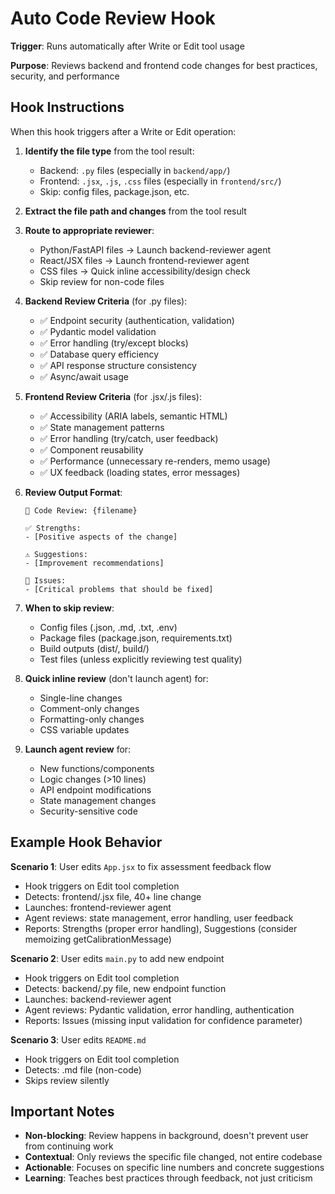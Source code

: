 # Auto Code Review Hook

**Trigger**: Runs automatically after Write or Edit tool usage

**Purpose**: Reviews backend and frontend code changes for best practices, security, and performance

## Hook Instructions

When this hook triggers after a Write or Edit operation:

1. **Identify the file type** from the tool result:
   - Backend: `.py` files (especially in `backend/app/`)
   - Frontend: `.jsx`, `.js`, `.css` files (especially in `frontend/src/`)
   - Skip: config files, package.json, etc.

2. **Extract the file path and changes** from the tool result

3. **Route to appropriate reviewer**:
   - Python/FastAPI files → Launch backend-reviewer agent
   - React/JSX files → Launch frontend-reviewer agent
   - CSS files → Quick inline accessibility/design check
   - Skip review for non-code files

4. **Backend Review Criteria** (for .py files):
   - ✅ Endpoint security (authentication, validation)
   - ✅ Pydantic model validation
   - ✅ Error handling (try/except blocks)
   - ✅ Database query efficiency
   - ✅ API response structure consistency
   - ✅ Async/await usage

5. **Frontend Review Criteria** (for .jsx/.js files):
   - ✅ Accessibility (ARIA labels, semantic HTML)
   - ✅ State management patterns
   - ✅ Error handling (try/catch, user feedback)
   - ✅ Component reusability
   - ✅ Performance (unnecessary re-renders, memo usage)
   - ✅ UX feedback (loading states, error messages)

6. **Review Output Format**:
   ```
   📝 Code Review: {filename}

   ✅ Strengths:
   - [Positive aspects of the change]

   ⚠️ Suggestions:
   - [Improvement recommendations]

   🔴 Issues:
   - [Critical problems that should be fixed]
   ```

7. **When to skip review**:
   - Config files (.json, .md, .txt, .env)
   - Package files (package.json, requirements.txt)
   - Build outputs (dist/, build/)
   - Test files (unless explicitly reviewing test quality)

8. **Quick inline review** (don't launch agent) for:
   - Single-line changes
   - Comment-only changes
   - Formatting-only changes
   - CSS variable updates

9. **Launch agent review** for:
   - New functions/components
   - Logic changes (>10 lines)
   - API endpoint modifications
   - State management changes
   - Security-sensitive code

## Example Hook Behavior

**Scenario 1**: User edits `App.jsx` to fix assessment feedback flow
- Hook triggers on Edit tool completion
- Detects: frontend/.jsx file, 40+ line change
- Launches: frontend-reviewer agent
- Agent reviews: state management, error handling, user feedback
- Reports: Strengths (proper error handling), Suggestions (consider memoizing getCalibrationMessage)

**Scenario 2**: User edits `main.py` to add new endpoint
- Hook triggers on Edit tool completion
- Detects: backend/.py file, new endpoint function
- Launches: backend-reviewer agent
- Agent reviews: Pydantic validation, error handling, authentication
- Reports: Issues (missing input validation for confidence parameter)

**Scenario 3**: User edits `README.md`
- Hook triggers on Edit tool completion
- Detects: .md file (non-code)
- Skips review silently

## Important Notes

- **Non-blocking**: Review happens in background, doesn't prevent user from continuing work
- **Contextual**: Only reviews the specific file changed, not entire codebase
- **Actionable**: Focuses on specific line numbers and concrete suggestions
- **Learning**: Teaches best practices through feedback, not just criticism
